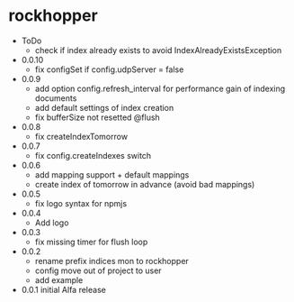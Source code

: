 # rockhopper
  * ToDo
    * check if index already exists to avoid IndexAlreadyExistsException
  * 0.0.10
    * fix configSet if config.udpServer = false
  * 0.0.9
    * add option config.refresh_interval for performance gain of indexing documents
    * add default settings of index creation
    * fix bufferSize not resetted @flush
  * 0.0.8
    * fix createIndexTomorrow
  * 0.0.7
    * fix config.createIndexes switch
  * 0.0.6
    * add mapping support + default mappings
    * create index of tomorrow in advance (avoid bad mappings)
  * 0.0.5
    * fix logo syntax for npmjs
  * 0.0.4
    * Add logo
  * 0.0.3
    * fix missing timer for flush loop
  * 0.0.2
    * rename prefix indices mon to rockhopper
    * config move out of project to user
    * add example
  * 0.0.1 initial Alfa release
